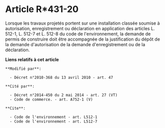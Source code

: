 # Article R*431-20

Lorsque les travaux projetés portent sur une installation classée soumise à autorisation, enregistrement ou déclaration en
application des articles L. 512-1, L. 512-7 et L. 512-8 du code de l'environnement, la demande de permis de construire doit
être accompagnée de la justification du dépôt de la demande d'autorisation de la demande d'enregistrement ou de la
déclaration.

**Liens relatifs à cet article**

	**Modifié par**:

	  - Décret n°2010-368 du 13 avril 2010 - art. 47

	**Cité par**:

	  - Décret n°2014-450 du 2 mai 2014 - art. 27 (VT)
	  - Code de commerce. - art. A752-1 (V)

	**Cite**:

	  - Code de l'environnement - art. L512-1
	  - Code de l'environnement - art. L512-7
